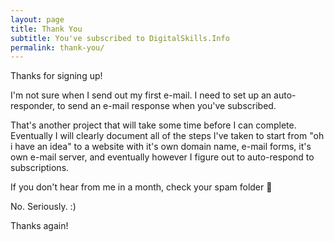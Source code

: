 ```yaml
---
layout: page
title: Thank You
subtitle: You've subscribed to DigitalSkills.Info
permalink: thank-you/
---
```


Thanks for signing up!

I'm not sure when I send out my first e-mail. I need to set up an auto-responder, to send an e-mail response when you've subscribed.

That's another project that will take some time before I can complete. Eventually I will clearly document all of the steps I've taken to start from "oh i have an idea" to a website with it's own domain name, e-mail forms, it's own e-mail server, and eventually however I figure out to auto-respond to subscriptions.

If you don't hear from me in a month, check your spam folder 🤣

No. Seriously. :)

Thanks again!